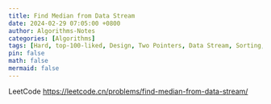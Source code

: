 ```yaml
---
title: Find Median from Data Stream
date: 2024-02-29 07:05:00 +0800
author: Algorithms-Notes
categories: [Algorithms]
tags: [Hard, top-100-liked, Design, Two Pointers, Data Stream, Sorting, Heap]
pin: false
math: false
mermaid: false
---
```


LeetCode <https://leetcode.cn/problems/find-median-from-data-stream/>